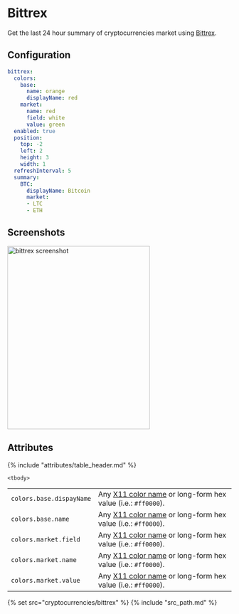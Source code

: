 # Bittrex

Get the last 24 hour summary of cryptocurrencies market using [Bittrex](https://bittrex.com).

## Configuration

```yaml
bittrex:
  colors:
    base:
      name: orange
      displayName: red
    market:
      name: red
      field: white
      value: green
  enabled: true
  position:
    top: -2
    left: 2
    height: 3
    width: 1
  refreshInterval: 5
  summary:
    BTC:
      displayName: Bitcoin
      market:
      - LTC
      - ETH
```

## Screenshots

<img class="screenshot" src="/assets/modules/bittrex.png" width="320" height="412" alt="bittrex screenshot" />

## Attributes

<table>
    {% include "attributes/table_header.md" %}

    <tbody>
<tr>
    <td>
        <code>colors.base.dispayName</code>
        <br />
    </td>
    <td>Any <a href="https://en.wikipedia.org/wiki/X11_color_names">X11 color name</a> or long-form hex value (i.e.:
        <code>#ff0000</code>).</td>
</tr>
<tr>
    <td>
        <code>colors.base.name</code>
        <br />
    </td>
    <td>Any <a href="https://en.wikipedia.org/wiki/X11_color_names">X11 color name</a> or long-form hex value (i.e.:
        <code>#ff0000</code>).</td>
</tr>
<tr>
    <td>
        <code>colors.market.field</code>
        <br />
    </td>
    <td>Any <a href="https://en.wikipedia.org/wiki/X11_color_names">X11 color name</a> or long-form hex value (i.e.:
        <code>#ff0000</code>).</td>
</tr>
<tr>
    <td>
        <code>colors.market.name</code>
        <br />
    </td>
    <td>Any <a href="https://en.wikipedia.org/wiki/X11_color_names">X11 color name</a> or long-form hex value (i.e.:
        <code>#ff0000</code>).</td>
</tr>
<tr>
    <td>
        <code>colors.market.value</code>
        <br />
    </td>
    <td>Any <a href="https://en.wikipedia.org/wiki/X11_color_names">X11 color name</a> or long-form hex value (i.e.:
        <code>#ff0000</code>).</td>
</tr>
    </tbody>
</table>

{% set src="cryptocurrencies/bittrex" %}
{% include "src_path.md" %}